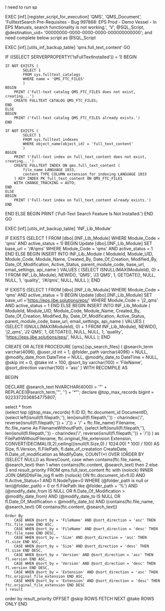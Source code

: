 I need to run sp 

EXEC [inf].[register_script_for_execution] 
    'QMS', 
    'QMS_Document', 
    'FulltextSearch Pre-Requisites - Bug 997868: EPS Prod - Demo Vessel - In EPS Manuals, search functionality is not working.', 
    'V', 
    @SQL_Script,
	@destination_uid= '00000000-0000-0000-0000-000000000000';
	and need complete below script as  @SQL_Script

EXEC [inf].[utils_inf_backup_table] 'qms.full_text_content'
GO

IF ((SELECT SERVERPROPERTY('IsFullTextInstalled')) = 1)
BEGIN
	
    IF NOT EXISTS (
            SELECT 1
            FROM sys.fulltext_catalogs
            WHERE name = 'QMS_FTC_FILES'
            )
    BEGIN
        PRINT ('Full-text catalog QMS_FTC_FILES does not exist, creating...')
        CREATE FULLTEXT CATALOG QMS_FTC_FILES;
    END
    ELSE
    BEGIN
        PRINT ('Full-text catalog QMS_FTC_FILES already exists.')
    END

	IF NOT EXISTS (
			SELECT 1
			FROM sys.fulltext_indexes
			WHERE object_name(object_id) = 'full_text_content'
			)
	BEGIN
		PRINT ('Full-text index on full_text_content does not exist, creating...')
		CREATE FULLTEXT INDEX ON qms.full_text_content (
			file_name LANGUAGE 1033,
			content TYPE COLUMN extension_for_indexing LANGUAGE 1033
		) KEY INDEX PK_full_text_content ON QMS_FTC_FILES
		WITH CHANGE_TRACKING = AUTO;
	END
	ELSE
	BEGIN
		PRINT ('Full-text index on full_text_content already exists.')
	END
END
ELSE
BEGIN
	PRINT ('Full-Text Search Feature Is Not Installed.')
END
GO

EXEC [inf].[utils_inf_backup_table] 'INF_Lib_Module'

IF EXISTS (SELECT 1 FROM [dbo].[INF_Lib_Module] WHERE Module_Code = 'qms' AND active_status = 1)
BEGIN
    Update [dbo].[INF_Lib_Module] SET base_url = '/#/qms' WHERE Module_Code = 'qms' AND active_status = 1
END
ELSE
BEGIN
   INSERT INTO INF_Lib_Module (
   ModuleId, 
   Module_UID, 
   Module_Code, 
   Module_Name, 
   Created_By, 
   Date_Of_Creation, 
   Modified_By, 
   Date_Of_Modification, 
   Active_Status, 
   parent_module_code, 
   base_url, 
   email_settings, 
   api_name
) VALUES (
   (SELECT ISNULL(MAX(ModuleId), 0) + 1 FROM INF_Lib_Module), 
   NEWID(), 
   'QMS', 
   'J3 QMS', 
   1,
   GETDATE(), 
   NULL, 
   NULL,
   1,
   'quality', 
   '/#/qms', 
   NULL, 
   NULL
);
END


IF EXISTS (SELECT 1 FROM [dbo].[INF_Lib_Module] WHERE Module_Code = 'qms' AND active_status = 1)
BEGIN
    Update [dbo].[INF_Lib_Module] SET base_url ='https://eps.jibe.solutions/eps/' WHERE Module_Code = 'j2_qms' AND active_status = 1
END
ELSE
BEGIN
   INSERT INTO INF_Lib_Module (
   ModuleId, 
   Module_UID, 
   Module_Code, 
   Module_Name, 
   Created_By, 
   Date_Of_Creation, 
   Modified_By, 
   Date_Of_Modification, 
   Active_Status, 
   parent_module_code, 
   base_url, 
   email_settings, 
   api_name
) VALUES (
   (SELECT ISNULL(MAX(ModuleId), 0) + 1 FROM INF_Lib_Module), 
   NEWID(), 
   'j2_qms', 
   'J2 QMS',
   1,
   GETDATE(), 
   NULL, 
   NULL,
   1,
   'quality', 
   'https://eps.jibe.solutions/eps/', 
   NULL, 
   NULL
);
END



CREATE OR ALTER PROCEDURE [qms].[sp_search_files]
(
    @search_term varchar(4096),
    @user_id int = 1,
    @folder_path varchar(4096) = NULL,
    @modify_date_from DateTime = NULL,
    @modify_date_to DateTime = NULL,
    @skip int = 0,
    @take int = 100,
    @sort_by varchar(100) = 'FileName',
    @sort_direction varchar(100) = 'asc'
)
WITH RECOMPILE 
AS
 
BEGIN
 
DECLARE @search_text NVARCHAR(4000) = '"' + REPLACE(@search_term,'"', '') + '*"';
declare @top_max_records bigint = 9223372036854775807;  
 
select * from       
    (select top (@top_max_records)
            fl.ID ID, ftc.document_id DocumentID,
            (select left(isnull(fl.filepath,''), len(isnull(fl.filepath,'')) - charindex('/', reverse(isnull(fl.filepath,'')) + '/')) + '/' + ftc.file_name) Filename,
            ftc.file_name As FilenameWithoutPath, 
            (select left(isnull(fl.filepath,''), len(isnull(fl.filepath,'')) - charindex('/', reverse(isnull(fl.filepath,'')) + '/')) ) as FilePathWithoutFilename, 
            ftc.original_file_extension Extension, CONVERT(DECIMAL(9,2),ceiling((isnull(fl.Size,0) / 1024.00) * 100) / 100) AS Size,
            fl.Version, fl.FilePath, fl.date_of_creatation CreateDate, fl.Date_of_modification as ModifyDate,
            COUNT(*) OVER (ORDER BY (SELECT NULL)) as RowsCount,
            case when  contains(ftc.file_name, @search_text) then 1 when contains(ftc.content, @search_text) then 2 else 3 end result_priority
    FROM qms.full_text_content ftc with (nolock)
        INNER JOIN QMSDtlsFile_log fl with (nolock) ON ftc.document_id=fl.ID AND fl.Active_Status=1 AND fl.NodeType=0
    WHERE 
        (@folder_path is null or len(@folder_path) = 0 or fl.FilePath like @folder_path + '%')
        AND (@modify_date_from IS NULL OR fl.Date_Of_Modification > @modify_date_from)
        AND (@modify_date_to IS NULL OR fl.Date_Of_Modification < @modify_date_to)
        AND (contains(ftc.file_name, @search_text) OR contains(ftc.content, @search_text))
    
    Order By 
        CASE WHEN @sort_by = 'FileName' AND @sort_direction = 'asc' THEN ftc.file_name END ASC,
        CASE WHEN @sort_by = 'FileName' AND @sort_direction = 'desc' THEN ftc.file_name END DESC,
        CASE WHEN @sort_by = 'Size' AND @sort_direction = 'asc' THEN fl.size END ASC,
        CASE WHEN @sort_by = 'Size' AND @sort_direction = 'desc' THEN fl.size END DESC,
        CASE WHEN @sort_by = 'Version' AND @sort_direction = 'asc' THEN fl.version END ASC,
        CASE WHEN @sort_by = 'Version' AND @sort_direction = 'desc' THEN fl.version END DESC,
        CASE WHEN @sort_by = 'Extension' AND @sort_direction = 'asc' THEN ftc.original_file_extension END ASC,
        CASE WHEN @sort_by = 'Extension' AND @sort_direction = 'desc' THEN ftc.original_file_extension END DESC
    ) result
order by result_priority
OFFSET @skip ROWS FETCH NEXT @take ROWS ONLY
END
